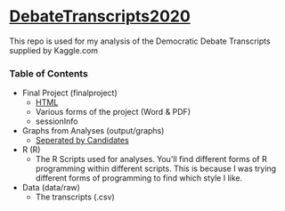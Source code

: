 # [DebateTranscripts2020](https://wesley4546.github.io/DebateTranscripts2020/)

This repo is used for my analysis of the Democratic Debate Transcripts supplied by Kaggle.com

### Table of Contents

 * Final Project (finalproject)
 	* [HTML](finalproject/finalproject.html)
 	* Various forms of the project (Word & PDF)
	* sessionInfo
 * Graphs from Analyses (output/graphs)
	 * [Seperated by Candidates](https://github.com/wesley4546/DebateTranscripts2020/tree/master/output/graphs/candidates)
 * R (R)
	 * The R Scripts used for analyses. You'll find different forms of R programming within different scripts. This is because I was         trying different forms of programming to find which style I like.
 * Data (data/raw)
	 * The transcripts (.csv)
	 
